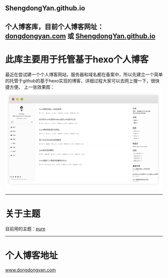 ## ShengdongYan.github.io
个人博客库，目前个人博客网址： [dongdongyan.com](http://www.dongdongyan.com) 或 [ShengdongYan.github.io](http://shengdongyan.github.io)
----------

# 此库主要用于托管基于hexo个人博客

最近在尝试建一个个人博客网站，服务器和域名都在备案中，所以先建立一个简单的托管于github的基于hexo实现的博客，详细过程大家可以去网上搜一下，很快捷方便。
上一张效果图：
![](/images/screenshot/pure.png)

------
# 关于主题
目前用的主题：[pure](https://github.com/cofess/hexo-theme-pure) 


-------

# 个人博客地址
www.dongdongyan.com